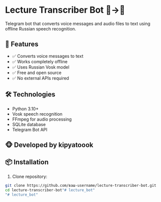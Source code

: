 # Lecture Transcriber Bot 🎤→📝

Telegram bot that converts voice messages and audio files to text using offline Russian speech recognition.

## 🚀 Features

- ✅ Converts voice messages to text
- ✅ Works completely offline
- ✅ Uses Russian Vosk model
- ✅ Free and open source
- ✅ No external APIs required

## 🛠️ Technologies

- Python 3.10+
- Vosk speech recognition
- FFmpeg for audio processing
- SQLite database
- Telegram Bot API

## 🐵 Developed by kipyatoook

## 📦 Installation

1. Clone repository:
```bash
git clone https://github.com/ваш-username/lecture-transcriber-bot.git
cd lecture-transcriber-bot"# lecture_bot" 
"# lecture_bot" 
